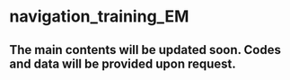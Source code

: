 # navigation_training_EM

## The main contents will be updated soon. Codes and data will be provided upon request.
